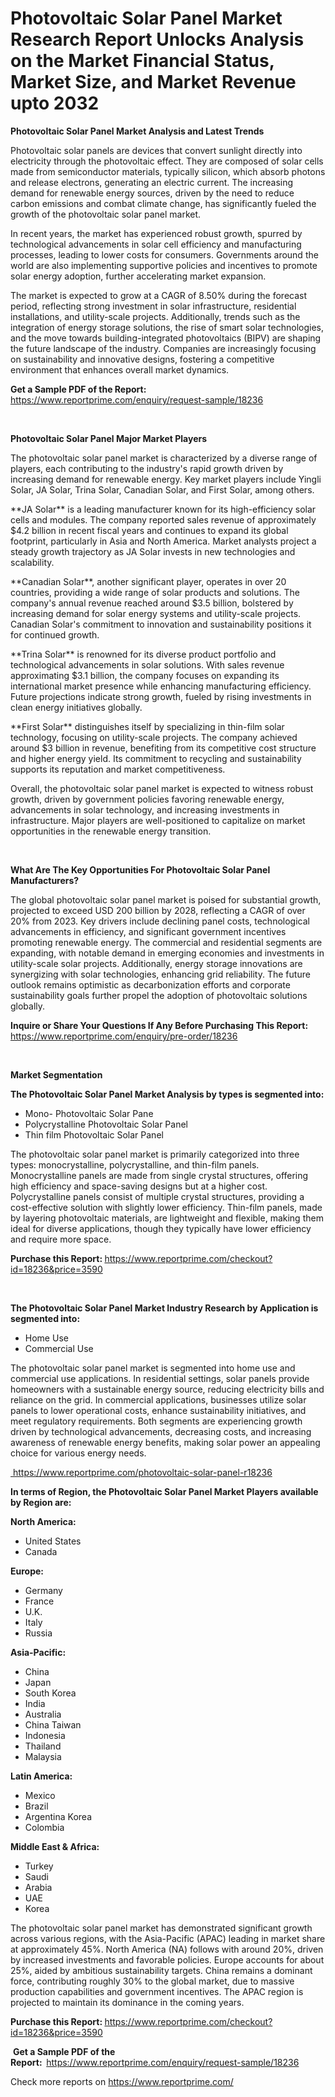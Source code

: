 <p><h1>Photovoltaic Solar Panel Market Research Report Unlocks Analysis on the Market Financial Status, Market Size, and Market Revenue upto 2032</h1></p><p><strong>Photovoltaic Solar Panel Market Analysis and Latest Trends</strong></p>
<p><p>Photovoltaic solar panels are devices that convert sunlight directly into electricity through the photovoltaic effect. They are composed of solar cells made from semiconductor materials, typically silicon, which absorb photons and release electrons, generating an electric current. The increasing demand for renewable energy sources, driven by the need to reduce carbon emissions and combat climate change, has significantly fueled the growth of the photovoltaic solar panel market.</p><p>In recent years, the market has experienced robust growth, spurred by technological advancements in solar cell efficiency and manufacturing processes, leading to lower costs for consumers. Governments around the world are also implementing supportive policies and incentives to promote solar energy adoption, further accelerating market expansion. </p><p>The market is expected to grow at a CAGR of 8.50% during the forecast period, reflecting strong investment in solar infrastructure, residential installations, and utility-scale projects. Additionally, trends such as the integration of energy storage solutions, the rise of smart solar technologies, and the move towards building-integrated photovoltaics (BIPV) are shaping the future landscape of the industry. Companies are increasingly focusing on sustainability and innovative designs, fostering a competitive environment that enhances overall market dynamics.</p></p>
<p><strong>Get a Sample PDF of the Report:&nbsp;</strong> <a href="https://www.reportprime.com/enquiry/request-sample/18236?utm_campaign=3514&utm_medium=2&utm_source=Github&utm_content=ia&utm_term=19032025&utm_id=photovoltaic-solar-panel">https://www.reportprime.com/enquiry/request-sample/18236</a></p>
<p>&nbsp;</p>
<p><strong>Photovoltaic Solar Panel Major Market Players</strong></p>
<p><p>The photovoltaic solar panel market is characterized by a diverse range of players, each contributing to the industry's rapid growth driven by increasing demand for renewable energy. Key market players include Yingli Solar, JA Solar, Trina Solar, Canadian Solar, and First Solar, among others.</p><p>**JA Solar** is a leading manufacturer known for its high-efficiency solar cells and modules. The company reported sales revenue of approximately $4.2 billion in recent fiscal years and continues to expand its global footprint, particularly in Asia and North America. Market analysts project a steady growth trajectory as JA Solar invests in new technologies and scalability.</p><p>**Canadian Solar**, another significant player, operates in over 20 countries, providing a wide range of solar products and solutions. The company's annual revenue reached around $3.5 billion, bolstered by increasing demand for solar energy systems and utility-scale projects. Canadian Solar's commitment to innovation and sustainability positions it for continued growth.</p><p>**Trina Solar** is renowned for its diverse product portfolio and technological advancements in solar solutions. With sales revenue approximating $3.1 billion, the company focuses on expanding its international market presence while enhancing manufacturing efficiency. Future projections indicate strong growth, fueled by rising investments in clean energy initiatives globally.</p><p>**First Solar** distinguishes itself by specializing in thin-film solar technology, focusing on utility-scale projects. The company achieved around $3 billion in revenue, benefiting from its competitive cost structure and higher energy yield. Its commitment to recycling and sustainability supports its reputation and market competitiveness.</p><p>Overall, the photovoltaic solar panel market is expected to witness robust growth, driven by government policies favoring renewable energy, advancements in solar technology, and increasing investments in infrastructure. Major players are well-positioned to capitalize on market opportunities in the renewable energy transition.</p></p>
<p>&nbsp;</p>
<p><strong>What Are The Key Opportunities For Photovoltaic Solar Panel Manufacturers?</strong></p>
<p><p>The global photovoltaic solar panel market is poised for substantial growth, projected to exceed USD 200 billion by 2028, reflecting a CAGR of over 20% from 2023. Key drivers include declining panel costs, technological advancements in efficiency, and significant government incentives promoting renewable energy. The commercial and residential segments are expanding, with notable demand in emerging economies and investments in utility-scale solar projects. Additionally, energy storage innovations are synergizing with solar technologies, enhancing grid reliability. The future outlook remains optimistic as decarbonization efforts and corporate sustainability goals further propel the adoption of photovoltaic solutions globally.</p></p>
<p><strong>Inquire or Share Your Questions If Any Before Purchasing This Report:</strong> <a href="https://www.reportprime.com/enquiry/pre-order/18236?utm_campaign=3514&utm_medium=2&utm_source=Github&utm_content=ia&utm_term=19032025&utm_id=photovoltaic-solar-panel">https://www.reportprime.com/enquiry/pre-order/18236</a></p>
<p>&nbsp;</p>
<p><strong>Market Segmentation</strong></p>
<p><strong>The Photovoltaic Solar Panel Market Analysis by types is segmented into:</strong></p>
<p><ul><li>Mono- Photovoltaic Solar Pane</li><li>Polycrystalline Photovoltaic Solar Panel</li><li>Thin film Photovoltaic Solar Panel</li></ul></p>
<p><p>The photovoltaic solar panel market is primarily categorized into three types: monocrystalline, polycrystalline, and thin-film panels. Monocrystalline panels are made from single crystal structures, offering high efficiency and space-saving designs but at a higher cost. Polycrystalline panels consist of multiple crystal structures, providing a cost-effective solution with slightly lower efficiency. Thin-film panels, made by layering photovoltaic materials, are lightweight and flexible, making them ideal for diverse applications, though they typically have lower efficiency and require more space.</p></p>
<p><strong>Purchase this Report:&nbsp;</strong><a href="https://www.reportprime.com/checkout?id=18236&price=3590&utm_campaign=3514&utm_medium=2&utm_source=Github&utm_content=ia&utm_term=19032025&utm_id=photovoltaic-solar-panel">https://www.reportprime.com/checkout?id=18236&price=3590</a></p>
<p>&nbsp;</p>
<p><strong>The Photovoltaic Solar Panel Market Industry Research by Application is segmented into:</strong></p>
<p><ul><li>Home Use</li><li>Commercial Use</li></ul></p>
<p><p>The photovoltaic solar panel market is segmented into home use and commercial use applications. In residential settings, solar panels provide homeowners with a sustainable energy source, reducing electricity bills and reliance on the grid. In commercial applications, businesses utilize solar panels to lower operational costs, enhance sustainability initiatives, and meet regulatory requirements. Both segments are experiencing growth driven by technological advancements, decreasing costs, and increasing awareness of renewable energy benefits, making solar power an appealing choice for various energy needs.</p></p>
<p><a href="https://www.reportprime.com/photovoltaic-solar-panel-r18236?utm_campaign=3514&utm_medium=2&utm_source=Github&utm_content=ia&utm_term=19032025&utm_id=photovoltaic-solar-panel">&nbsp;https://www.reportprime.com/photovoltaic-solar-panel-r18236</a></p>
<p><strong>In terms of Region, the Photovoltaic Solar Panel Market Players available by Region are:</strong></p>
<p>
    <p> <strong> North America: </strong>
        <ul>
            <li>United States</li>
            <li>Canada</li>
        </ul>
        </p> 
    <p> <strong> Europe: </strong>
        <ul>
            <li>Germany</li>
            <li>France</li>
            <li>U.K.</li>
            <li>Italy</li>
            <li>Russia</li>
        </ul>
        </p> 
    <p> <strong> Asia-Pacific: </strong>
        <ul>
            <li>China</li>
            <li>Japan</li>
            <li>South Korea</li>
            <li>India</li>
            <li>Australia</li>
            <li>China Taiwan</li>
            <li>Indonesia</li>
            <li>Thailand</li>
            <li>Malaysia</li>
        </ul>
        </p> 
    <p> <strong> Latin America: </strong>
        <ul>
            <li>Mexico</li>
            <li>Brazil</li>
            <li>Argentina Korea</li>
            <li>Colombia</li>
        </ul>
        </p> 
    <p> <strong> Middle East & Africa: </strong>
        <ul>
            <li>Turkey</li>
            <li>Saudi</li>
            <li>Arabia</li>
            <li>UAE</li>
            <li>Korea</li>
        </ul>
    </p>
    </p>
<p><p>The photovoltaic solar panel market has demonstrated significant growth across various regions, with the Asia-Pacific (APAC) leading in market share at approximately 45%. North America (NA) follows with around 20%, driven by increased investments and favorable policies. Europe accounts for about 25%, aided by ambitious sustainability targets. China remains a dominant force, contributing roughly 30% to the global market, due to massive production capabilities and government incentives. The APAC region is projected to maintain its dominance in the coming years.</p></p>
<p><strong>Purchase this Report: </strong><a href="https://www.reportprime.com/checkout?id=18236&price=3590&utm_campaign=3514&utm_medium=2&utm_source=Github&utm_content=ia&utm_term=19032025&utm_id=photovoltaic-solar-panel">https://www.reportprime.com/checkout?id=18236&price=3590</a></p>
<p>&nbsp;<strong>Get a Sample PDF of the Report:&nbsp;&nbsp;</strong><a href="https://www.reportprime.com/enquiry/request-sample/18236?utm_campaign=3514&utm_medium=2&utm_source=Github&utm_content=ia&utm_term=19032025&utm_id=photovoltaic-solar-panel">https://www.reportprime.com/enquiry/request-sample/18236</a></p>
<p><strong></strong></p>
<p>Check more reports on <a href="https://www.reportprime.com/?utm_campaign=3514&utm_medium=2&utm_source=Github&utm_content=ia&utm_term=19032025&utm_id=photovoltaic-solar-panel">https://www.reportprime.com/</a></p>